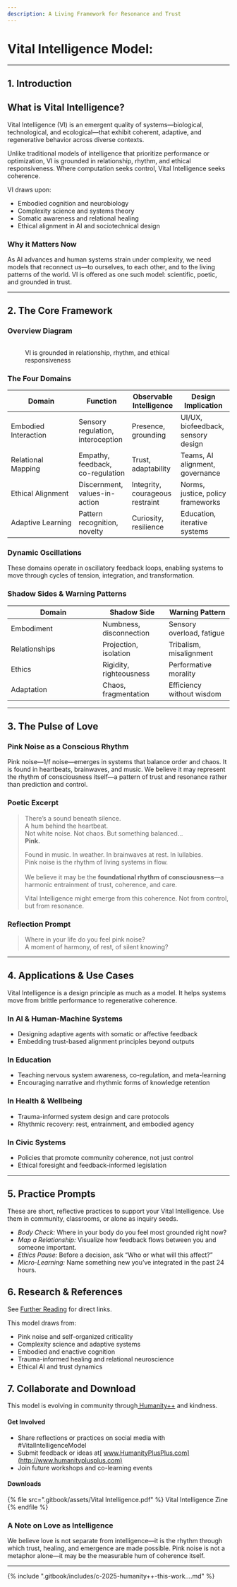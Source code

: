 ```yaml
---
description: A Living Framework for Resonance and Trust
---
```


# Vital Intelligence Model:

***

## 1. Introduction

## What is Vital Intelligence?

Vital Intelligence (VI) is an emergent quality of systems—biological, technological, and ecological—that exhibit coherent, adaptive, and regenerative behavior across diverse contexts.

Unlike traditional models of intelligence that prioritize performance or optimization, VI is grounded in relationship, rhythm, and ethical responsiveness. Where computation seeks control, Vital Intelligence seeks coherence.

VI draws upon:

* Embodied cognition and neurobiology
* Complexity science and systems theory
* Somatic awareness and relational healing
* Ethical alignment in AI and sociotechnical design

### Why it Matters Now&#x20;

As AI advances and human systems strain under complexity, we need models that reconnect us—to ourselves, to each other, and to the living patterns of the world. VI is offered as one such model: scientific, poetic, and grounded in trust.

***

## 2. The Core Framework

### Overview Diagram

<figure><img src=".gitbook/assets/ChatGPT Image Apr 17, 2025, 07_45_19 PM.png" alt=""><figcaption><p>VI is grounded in relationship, rhythm, and ethical responsiveness</p></figcaption></figure>

### The Four Domains

<table><thead><tr><th width="137.60546875">Domain</th><th>Function</th><th>Observable Intelligence</th><th>Design Implication</th></tr></thead><tbody><tr><td>Embodied Interaction</td><td>Sensory regulation, interoception</td><td>Presence, grounding</td><td>UI/UX, biofeedback, sensory design</td></tr><tr><td> Relational Mapping</td><td>Empathy, feedback, co-regulation</td><td>Trust, adaptability</td><td>Teams, AI alignment, governance</td></tr><tr><td>Ethical Alignment</td><td>Discernment, values-in-action</td><td>Integrity, courageous restraint</td><td>Norms, justice, policy frameworks</td></tr><tr><td> Adaptive Learning</td><td>Pattern recognition, novelty</td><td>Curiosity, resilience</td><td>Education, iterative systems</td></tr></tbody></table>

### Dynamic Oscillations

These domains operate in oscillatory feedback loops, enabling systems to move through cycles of tension, integration, and transformation.

### Shadow Sides & Warning Patterns

<table><thead><tr><th width="191.8359375">Domain</th><th>Shadow Side</th><th>Warning Pattern</th></tr></thead><tbody><tr><td> Embodiment</td><td>Numbness, disconnection</td><td>Sensory overload, fatigue</td></tr><tr><td> Relationships</td><td>Projection, isolation</td><td>Tribalism, misalignment</td></tr><tr><td> Ethics</td><td>Rigidity, righteousness</td><td>Performative morality</td></tr><tr><td> Adaptation</td><td>Chaos, fragmentation</td><td>Efficiency without wisdom</td></tr></tbody></table>

***

## 3. The Pulse of Love

### Pink Noise as a Conscious Rhythm

Pink noise—1/f noise—emerges in systems that balance order and chaos. It is found in heartbeats, brainwaves, and music. We believe it may represent the rhythm of consciousness itself—a pattern of trust and resonance rather than prediction and control.

### Poetic Excerpt

> There’s a sound beneath silence.\
> A hum behind the heartbeat.\
> Not white noise. Not chaos. But something balanced…\
> **Pink.**
>
> Found in music. In weather. In brainwaves at rest. In lullabies.\
> Pink noise is the rhythm of living systems in flow.\
> \
> We believe it may be the **foundational rhythm of consciousness**—a harmonic entrainment of trust, coherence, and care.
>
> Vital Intelligence might emerge from this coherence. Not from control, but from resonance.

### Reflection Prompt

> Where in your life do you feel pink noise?\
> A moment of harmony, of rest, of silent knowing?

***

## 4. Applications & Use Cases

Vital Intelligence is a design principle as much as a model. It helps systems move from brittle performance to regenerative coherence.

### In AI & Human-Machine Systems

* Designing adaptive agents with somatic or affective feedback
* Embedding trust-based alignment principles beyond outputs

### In Education

* Teaching nervous system awareness, co-regulation, and meta-learning
* Encouraging narrative and rhythmic forms of knowledge retention

### In Health & Wellbeing

* Trauma-informed system design and care protocols
* Rhythmic recovery: rest, entrainment, and embodied agency

### In Civic Systems

* Policies that promote community coherence, not just control
* Ethical foresight and feedback-informed legislation

***

## 5. Practice Prompts

These are short, reflective practices to support your Vital Intelligence. Use them in community, classrooms, or alone as inquiry seeds.

* _Body Check:_ Where in your body do you feel most grounded right now?
* _Map a Relationship:_ Visualize how feedback flows between you and someone important.
* _Ethics Pause:_ Before a decision, ask “Who or what will this affect?”
* _Micro-Learning:_ Name something new you’ve integrated in the past 24 hours.

## 6. Research & References

See [Further Reading](./#further-reading) for direct links.

This model draws from:

* Pink noise and self-organized criticality
* Complexity science and adaptive systems
* Embodied and enactive cognition
* Trauma-informed healing and relational neuroscience
* Ethical AI and trust dynamics

## 7. Collaborate and Download

This model is evolving in community through[ Humanity++](https://www.humanityplusplus.com) and kindness.

#### Get Involved

* Share reflections or practices on social media with #VitalIntelligenceModel
* Submit feedback or ideas at[ www.HumanityPlusPlus.com](http://www.humanityplusplus.com)
* Join future workshops and co-learning events

#### Downloads

{% file src=".gitbook/assets/Vital Intelligence.pdf" %}
Vital Intelligence Zine
{% endfile %}

### A Note on Love as Intelligence

We believe love is not separate from intelligence—it is the rhythm through which trust, healing, and emergence are made possible. Pink noise is not a metaphor alone—it may be the measurable hum of coherence itself.

***



{% include ".gitbook/includes/c-2025-humanity++-this-work....md" %}
